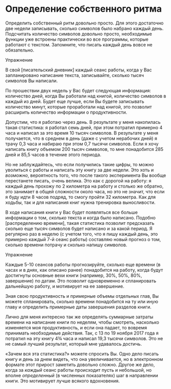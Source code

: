 # Определение собственного ритма

Определить собственный ритм довольно просто.  Для этого достаточно две
недели записывать, сколько символов было набрано каждый день.
Подсчитать количество символов довольно просто, необходимые функции
уже встроены практически во все программы, которые работают с
текстом.  Запомните, что писать каждый день вовсе не обязательно.

Упражнение

В свой [писательский дневник] каждый сеанс работы, когда у Вас
запланировано написание текста, записывайте, сколько тысяч символов Вы
написали.

По прошествии двух недель у Вас будет следующая информация: количество
дней, когда Вы работали над книгой, количество символов в каждый из
дней.  Будет еще лучше, если Вы будете записывать количество минут,
которые проработали над книгой, это позволит расширить количество
информации о продуктивности.

Допустим, что я работаю через день.  В результате у меня накопилась
такая статистика: я работал семь дней, при этом потратил примерно 4
часа и написал за это время 10 тысяч символов.  В результате у меня
получается, что в среднем в день (даже с учетом нерабочих дней) я
трачу 0,3 часа и набираю при этом 0,7 тысячи символов.  Если я хочу
написать книгу объемом 200 тысяч символов, то мне понадобится 285 дней
и 85,5 часов в течение этого периода.

Но не заблуждайтесь, что если получились такие цифры, то можно
уволиться с работы и написать эту книгу за две недели.  Это хоть и
*возможно*, вероятность того, что после такого эксперимента Вы вообще
перестанете писать, очень велика.  Это как с дорогой на работу: я
каждый день прохожу по 2 километра на работу и столько же обратно, это
занимает в общей сложности около часа, но это не значит, что если я
буду идти 8 часов подряд, то смогу пройти 32 километра.  Как для
ходьбы, так и для написания книг нужна тренировка выносливости.

В ходе написания книги у Вас будет появляться все больше информации о
том, *сколько* текста и когда было написано.  Подобно [распределению
времени], такая статистика позволит предсказать сколько еще тысяч
символов будет написано и за какой период.  Я регулярно раз в неделю
(с учетом того, что я пишу каждый день, это примерно каждый 7-й сеанс
работы) составляю новый прогноз о том, сколько времени потрачу и
сколько напишу символов.

Упражнение

Каждые 5-10 сеансов работы прогнозируйте, сколько еще времени (в
часах и в днях, как описано ранее) понадобится на работу, когда будут
достигнуты основные вехи книги (например, 30%, 50%, 80%, завершение)
по датам.  Это позволит одновременно и спланировать дальнейшую работу,
и мотивирует на ее завершение.

Зная свою продуктивность и примерные объемы отдельных глав, Вы можете
спланировать, сколько времени понадобится на ту или иную главу и
определить примерные даты завершения разделов книги.

Лично для меня интересно так же определять суммарные затраты времени
на написание книги по неделям, чтобы смотреть, насколько изменяется
моя продуктивность, и если она падает, то вовремя принимать
необходимые действия.  Так, с 13 по 19 ноября 2017 года я потратил на
эту книгу 4¾ часа и написал 19,3 тысячи символов.  Это не не самый
лучший результат, который мне удавалось достичь.

«Зачем вся эта статистика?» можете спросить Вы.  Одно дело писать
книгу и день за днем видеть, что она увеличивается, но в электронном
формате этот прирост заметить довольно сложно.  Другое же дело, когда
за *каждый* сеанс работы происходит пусть и небольшой, но вполне
*определенный* (в численных показателях) шаг в направлении книги.  Это
мотивирует лучше всякого вдохновения.
